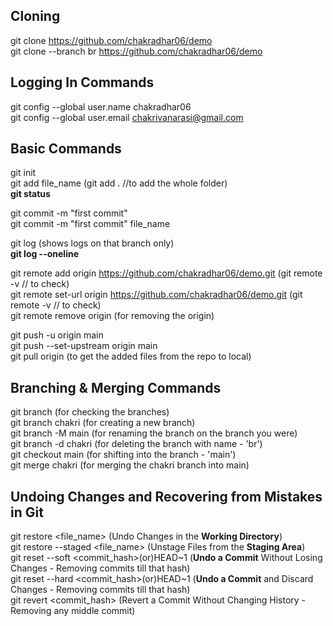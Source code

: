 ## Cloning
git clone https://github.com/chakradhar06/demo <br>
git clone --branch br https://github.com/chakradhar06/demo <br>

## Logging In Commands
git config --global user.name chakradhar06 <br>
git config --global user.email chakrivanarasi@gmail.com <br>

## Basic Commands
git init <br>
git add file_name (git add .   //to add the whole folder) <br>
**git status** <br>

git commit -m "first commit" <br>
git commit -m "first commit" file_name <br>

git log (shows logs on that branch only) <br>
**git log --oneline** <br>

git remote add origin https://github.com/chakradhar06/demo.git  (git remote -v // to check) <br>
git remote set-url origin https://github.com/chakradhar06/demo.git  (git remote -v // to check) <br>
git remote remove origin (for removing the origin) <br>

git push -u origin main <br>
git push --set-upstream origin main <br>
git pull origin (to get the added files from the repo to local) <br>

## Branching & Merging Commands
git branch (for checking the branches) <br>
git branch chakri (for creating a new branch) <br>
git branch -M main (for renaming the branch on the branch you were) <br>
git branch -d chakri (for deleting the branch with name - 'br') <br>
git checkout main (for shifting into the branch - 'main') <br>
git merge chakri (for merging the chakri branch into main) <br>

## Undoing Changes and Recovering from Mistakes in Git
git restore <file_name> (Undo Changes in the **Working Directory**) <br>
git restore --staged <file_name> (Unstage Files from the **Staging Area**) <br>
git reset --soft <commit_hash>(or)HEAD\~1 (**Undo a Commit** Without Losing Changes - Removing commits till that hash) <br>
git reset --hard <commit_hash>(or)HEAD\~1 (**Undo a Commit** and Discard Changes - Removing commits till that hash) <br>
git revert <commit_hash> (Revert a Commit Without Changing History - Removing any middle commit) <br>




